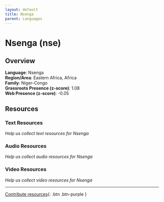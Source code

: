 ```yaml
---
layout: default
title: Nsenga
parent: Languages
---
```


# Nsenga (nse)

## Overview

**Language**: Nsenga  
**Region/Area**: Eastern Africa, Africa  
**Family**: Niger-Congo  
**Grassroots Presence (z-score)**: 1.08  
**Web Presence (z-score)**: -0.05  

## Resources

### Text Resources
*Help us collect text resources for Nsenga*

### Audio Resources
*Help us collect audio resources for Nsenga*

### Video Resources
*Help us collect video resources for Nsenga*

---

[Contribute resources](https://forms.office.com/e/1SfLJx3u1r){: .btn .btn-purple }

